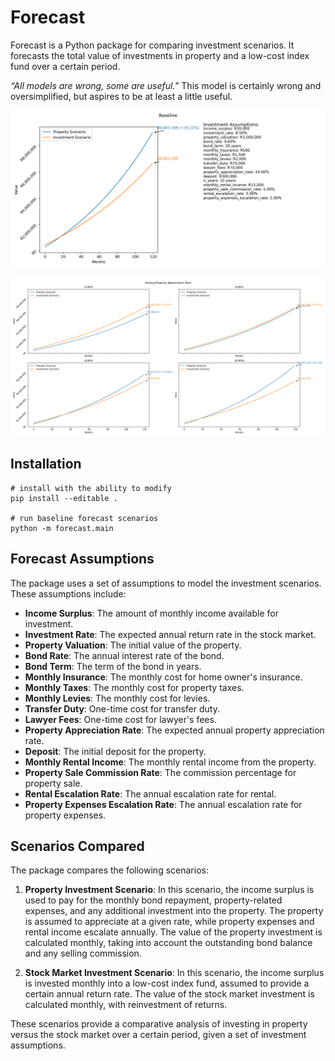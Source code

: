 # Forecast

Forecast is a Python package for comparing investment scenarios. It forecasts the total value of investments in property and a low-cost index fund over a certain period.

*“All models are wrong, some are useful.”* This model is certainly wrong and oversimplified, but aspires to be at least a little useful.

![Single forecast scenario](plots/baseline.png)

![Multiple forecast scenarios](plots/varying_property_appreciation_rate.png)

## Installation

```
# install with the ability to modify
pip install --editable .

# run baseline forecast scenarios
python -m forecast.main
```

## Forecast Assumptions

The package uses a set of assumptions to model the investment scenarios. These assumptions include:

- **Income Surplus**: The amount of monthly income available for investment.
- **Investment Rate**: The expected annual return rate in the stock market.
- **Property Valuation**: The initial value of the property.
- **Bond Rate**: The annual interest rate of the bond.
- **Bond Term**: The term of the bond in years.
- **Monthly Insurance**: The monthly cost for home owner's insurance.
- **Monthly Taxes**: The monthly cost for property taxes.
- **Monthly Levies**: The monthly cost for levies.
- **Transfer Duty**: One-time cost for transfer duty.
- **Lawyer Fees**: One-time cost for lawyer's fees.
- **Property Appreciation Rate**: The expected annual property appreciation rate.
- **Deposit**: The initial deposit for the property.
- **Monthly Rental Income**: The monthly rental income from the property.
- **Property Sale Commission Rate**: The commission percentage for property sale.
- **Rental Escalation Rate**: The annual escalation rate for rental.
- **Property Expenses Escalation Rate**: The annual escalation rate for property expenses.

## Scenarios Compared

The package compares the following scenarios:

1. **Property Investment Scenario**: In this scenario, the income surplus is used to pay for the monthly bond repayment, property-related expenses, and any additional investment into the property. The property is assumed to appreciate at a given rate, while property expenses and rental income escalate annually. The value of the property investment is calculated monthly, taking into account the outstanding bond balance and any selling commission.

2. **Stock Market Investment Scenario**: In this scenario, the income surplus is invested monthly into a low-cost index fund, assumed to provide a certain annual return rate. The value of the stock market investment is calculated monthly, with reinvestment of returns.

These scenarios provide a comparative analysis of investing in property versus the stock market over a certain period, given a set of investment assumptions.
